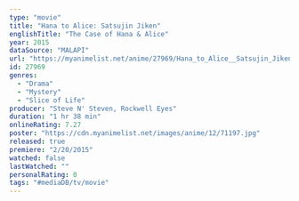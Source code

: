 ```yaml
---
type: "movie"
title: "Hana to Alice: Satsujin Jiken"
englishTitle: "The Case of Hana & Alice"
year: 2015
dataSource: "MALAPI"
url: "https://myanimelist.net/anime/27969/Hana_to_Alice__Satsujin_Jiken"
id: 27969
genres: 
  - "Drama"
  - "Mystery"
  - "Slice of Life"
producer: "Steve N' Steven, Rockwell Eyes"
duration: "1 hr 38 min"
onlineRating: 7.27
poster: "https://cdn.myanimelist.net/images/anime/12/71197.jpg"
released: true
premiere: "2/20/2015"
watched: false
lastWatched: ""
personalRating: 0
tags: "#mediaDB/tv/movie"
---
```

